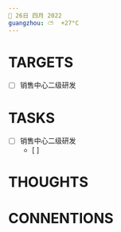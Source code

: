 ```yaml
---
📆 26日 四月 2022
guangzhou: ⛅️  +27°C
---
```


# TARGETS
- [ ] 销售中心二级研发

# TASKS
- [ ]  销售中心二级研发
	- [ ] 

# THOUGHTS

# CONNENTIONS